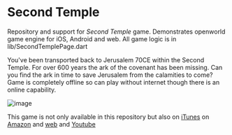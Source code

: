 # Second Temple

Repository and support for *Second Temple* game. Demonstrates openworld game engine for iOS, Android and web. All game logic is in lib/SecondTemplePage.dart

You've been transported back to Jerusalem 70CE within the Second Temple. For over 600 years the ark of the covenant has been missing. Can you find the ark in time to save Jerusalem from the calamities to come? Game is completely offline so can play without internet though there is an online capability.

![image](https://github.com/user-attachments/assets/5e43c5b4-b02d-4467-a649-c5f431d095d8)

This game is not only available in this repository but also on <a href="https://apps.apple.com/us/app/ark-uncovered/id6593662011">iTunes</a> on  <a href="https://www.amazon.com/gp/mas/dl/android?p=com.forthtemple.secondtemple">Amazon</a> and <a href='https://chatgpt.forthtemple.com/secondtemple/'>web</a>  and <a href='https://www.youtube.com/watch?v=v63XYmFEgj8'>Youtube</a>


